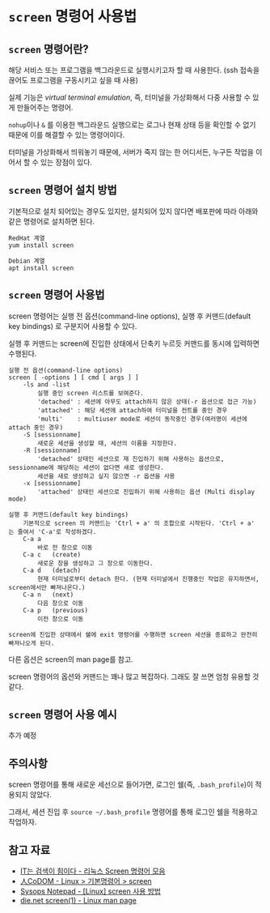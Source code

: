 # `screen` 명령어 사용법

## `screen` 명령어란?

해당 서비스 또는 프로그램을 백그라운드로 실행시키고자 할 때 사용한다. (ssh 접속을 끊어도 프로그램을 구동시키고 싶을 때 사용)

실제 기능은 *virtual terminal emulation*, 즉, 터미널을 가상화해서 다중 사용할 수 있게 만들어주는 명령어.

`nohup`이나 `&` 를 이용한 백그라운드 실행으로는 로그나 현재 상태 등을 확인할 수 없기 때문에 이를 해결할 수 있는 명령어이다.

터미널을 가상화해서 띄워놓기 때문에, 서버가 죽지 않는 한 어디서든, 누구든 작업을 이어서 할 수 있는 장점이 있다.

## `screen` 명령어 설치 방법

기본적으로 설치 되어있는 경우도 있지만, 설치되어 있지 않다면 배포판에 따라 아래와 같은 명령어로 설치하면 된다.

    RedHat 계열
    yum install screen

    Debian 계열
    apt install screen

## `screen` 명령어 사용법

screen 명령어는 실행 전 옵션(command-line options), 실행 후 커맨드(default key bindings) 로 구분지어 사용할 수 있다.

실행 후 커맨드는 screen에 진입한 상태에서 단축키 누르듯 커맨드를 동시에 입력하면 수행된다.

    실행 전 옵션(command-line options)
    screen [ -options ] [ cmd [ args ] ]
        -ls and -list
            실행 중인 screen 리스트를 보여준다. 
            'detached' : 세션에 아무도 attach하지 않은 상태(-r 옵션으로 접근 가능)
            'attached' : 해당 세션에 attach하여 터미널을 컨트롤 중인 경우
            'multi'    : multiuser mode로 세션이 동작중인 경우(여러명이 세션에 attach 중인 경우)
        -S [sessionname]
            새로운 세션을 생성할 때, 세션의 이름을 지정한다.
        -R [sessionname]
            'detached' 상태인 세션으로 재 진입하기 위해 사용하는 옵션으로, sessionname에 해당하는 세션이 없다면 새로 생성한다.
            세션을 새로 생성하고 싶지 않으면 -r 옵션을 사용
        -x [sessionname]
            'attached' 상태인 세션으로 진입하기 위해 사용하는 옵션 (Multi display mode)

    실행 후 커맨드(default key bindings)
        기본적으로 screen 의 커맨드는 'Ctrl + a' 의 조합으로 시작된다. 'Ctrl + a' 는 줄여서 'C-a'로 작성하겠다.
        C-a a
            바로 전 창으로 이동
        C-a c   (create)
            새로운 창을 생성하고 그 창으로 이동한다.
        C-a d   (detach)
            현재 터미널로부터 detach 한다. (현재 터미널에서 진행중인 작업은 유지하면서, screen에서만 빠져나온다.)
        C-a n   (next)
            다음 창으로 이동
        C-a p   (previous)
            이전 창으로 이동
    
    screen에 진입한 상태에서 쉘에 exit 명령어를 수행하면 screen 세션을 종료하고 완전히 빠져나오게 된다.

다른 옵션은 screen의 man page를 참고.

screen 명령어의 옵션와 커맨드는 꽤나 많고 복잡하다. 그래도 잘 쓰면 엄청 유용할 것 같다.

## `screen` 명령어 사용 예시

추가 예정

## 주의사항

screen 명령어를 통해 새로운 세선으로 들어가면, 로그인 쉘(즉, `.bash_profile`)이 적용되지 않았다.

그래서, 세션 진입 후 `source ~/.bash_profile` 명령어를 통해 로그인 쉘을 적용하고 작업하자.

## 참고 자료

- [IT는 검색이 힘이다 - 리눅스 Screen 명령어 모음](https://helloitstory.tistory.com/132)
- [人CoDOM - Linux > 기본명령어 > screen](http://www.incodom.kr/Linux/%EA%B8%B0%EB%B3%B8%EB%AA%85%EB%A0%B9%EC%96%B4/screen)
- [Sysops Notepad - [Linux] screen 사용 방법](https://sysops.tistory.com/44)
- [die.net screen(1) - Linux man page](https://linux.die.net/man/1/screen)
